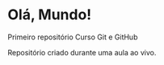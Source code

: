 # Olá, Mundo!
 Primeiro repositório Curso Git e GitHub

Repositório criado durante uma aula ao vivo.